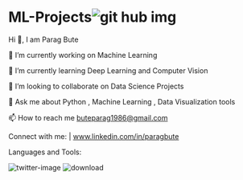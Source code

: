 # ML-Projects![git hub img](https://user-images.githubusercontent.com/113009110/232023616-cda6cf0f-fee8-4165-8fdf-4a2da7094f93.jpg)

Hi 👋, I am Parag Bute

🔭 I’m currently working on Machine Learning

🌱 I’m currently learning Deep Learning and Computer Vision

👯 I’m looking to collaborate on Data Science Projects

💬 Ask me about Python , Machine Learning , Data Visualization tools

📫 How to reach me buteparag1986@gmail.com


Connect with me:
| www.linkedin.com/in/paragbute

Languages and Tools:

![twitter-image](https://user-images.githubusercontent.com/113009110/232026317-2d3e0c19-6409-4a31-ba18-62880b740a84.jpg)
![download](https://user-images.githubusercontent.com/113009110/232026328-f2d2d762-655b-4dc0-ad94-8efc988cc05e.png)

